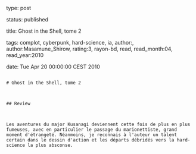 type: post
status: published
title: Ghost in the Shell, tome 2
tags:  complot,  cyberpunk,  hard-science,  ia, author:, author:Masamune_Shirow, rating:3, rayon-bd, read, read_month:04, read_year:2010
date: Tue Apr 20 00:00:00 CEST 2010
~~~~~~
# Ghost in the Shell, tome 2

## Review

Les aventures du major Kusanagi deviennent cette fois de plus en plus fumeuses, avec en particulier le passage du marionettiste, grand moment d'étrangeté. Néanmoins, je reconnais à l'auteur un talent certain dans le dessin d'action et les départs débridés vers la hard-science la plus absconse.